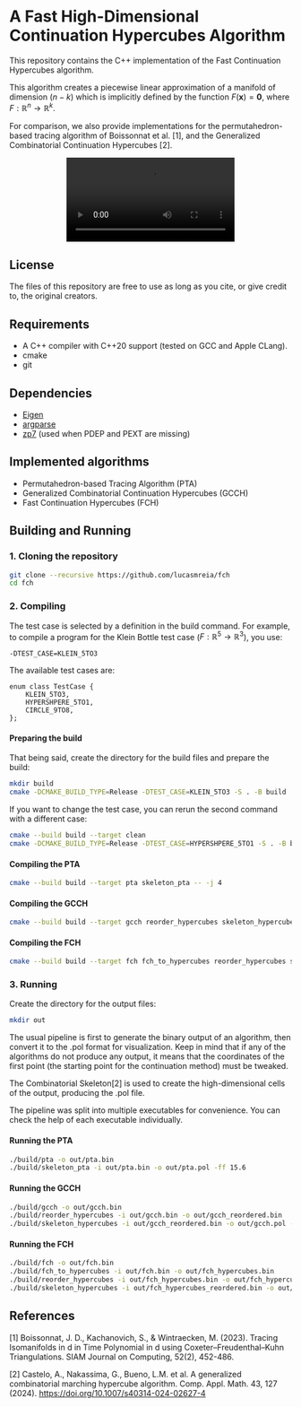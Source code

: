 # A Fast High-Dimensional Continuation Hypercubes Algorithm

This repository contains the C++ implementation of the Fast Continuation Hypercubes algorithm.

This algorithm creates a piecewise linear approximation of a manifold of dimension $(n-k)$ which is implicitly defined by the function $F(\mathbf{x})=\mathbf{0}$, where $F:\mathbb{R}^n\to\mathbb{R}^k$.

For comparison, we also provide implementations for the permutahedron-based tracing algorithm of Boissonnat et al. [1], and the Generalized Combinatorial Continuation Hypercubes [2].

<p align="center">
<video controls loop>
<source src="sample.mp4" type="video/mp4">
</video>
</p>

## License

The files of this repository are free to use as long as you cite, or give credit to, the original creators.

## Requirements
 - A C++ compiler with C++20 support (tested on GCC and Apple CLang).
 - cmake
 - git

## Dependencies
 - [Eigen](https://gitlab.com/libeigen/eigen) 
 - [argparse](https://github.com/p-ranav/argparse)
 - [zp7](https://github.com/zwegner/zp7) (used when PDEP and PEXT are missing)

## Implemented algorithms
 - Permutahedron-based Tracing Algorithm (PTA)
 - Generalized Combinatorial Continuation Hypercubes (GCCH)
 - Fast Continuation Hypercubes (FCH)

## Building and Running

### 1. Cloning the repository

  ```sh
  git clone --recursive https://github.com/lucasmreia/fch
  cd fch
  ```

### 2. Compiling

The test case is selected by a definition in the build command. For example, to compile a program for the Klein Bottle test case ($F:\mathbb{R}^5\to\mathbb{R}^3$), you use:

  ```
  -DTEST_CASE=KLEIN_5TO3
  ```

The available test cases are:

  ```
  enum class TestCase {
      KLEIN_5TO3,
      HYPERSHPERE_5TO1,
      CIRCLE_9TO8,
  };
  ```

#### Preparing the build

That being said, create the directory for the build files and prepare the build:

  ```sh
  mkdir build
  cmake -DCMAKE_BUILD_TYPE=Release -DTEST_CASE=KLEIN_5TO3 -S . -B build
  ```

If you want to change the test case, you can rerun the second command with a different case:

  ```sh
  cmake --build build --target clean
  cmake -DCMAKE_BUILD_TYPE=Release -DTEST_CASE=HYPERSHPERE_5TO1 -S . -B build
  ```

#### Compiling the PTA

  ```sh
  cmake --build build --target pta skeleton_pta -- -j 4
  ```

#### Compiling the GCCH

  ```sh
  cmake --build build --target gcch reorder_hypercubes skeleton_hypercubes -- -j 4
  ```

#### Compiling the FCH

  ```sh
  cmake --build build --target fch fch_to_hypercubes reorder_hypercubes skeleton_hypercubes -- -j 4
  ```


### 3. Running

Create the directory for the output files:

  ```sh
  mkdir out
  ```

The usual pipeline is first to generate the binary output of an algorithm, then convert it to the .pol format for visualization. Keep in mind that if any of the algorithms do not produce any output, it means that the coordinates of the first point (the starting point for the continuation method) must be tweaked.

The Combinatorial Skeleton[2] is used to create the high-dimensional cells of the output, producing the .pol file.

The pipeline was split into multiple executables for convenience. You can check the help of each executable individually.

#### Running the PTA

  ```sh
  ./build/pta -o out/pta.bin
  ./build/skeleton_pta -i out/pta.bin -o out/pta.pol -ff 15.6
  ```

#### Running the GCCH

  ```sh
  ./build/gcch -o out/gcch.bin
  ./build/reorder_hypercubes -i out/gcch.bin -o out/gcch_reordered.bin
  ./build/skeleton_hypercubes -i out/gcch_reordered.bin -o out/gcch.pol -ff 15.6
  ```

#### Running the FCH

  ```sh
  ./build/fch -o out/fch.bin
  ./build/fch_to_hypercubes -i out/fch.bin -o out/fch_hypercubes.bin
  ./build/reorder_hypercubes -i out/fch_hypercubes.bin -o out/fch_hypercubes_reordered.bin
  ./build/skeleton_hypercubes -i out/fch_hypercubes_reordered.bin -o out/fch.pol -ff 15.6
  ```

## References

[1] Boissonnat, J. D., Kachanovich, S., & Wintraecken, M. (2023). Tracing Isomanifolds in d in Time Polynomial in d using Coxeter–Freudenthal–Kuhn Triangulations. SIAM Journal on Computing, 52(2), 452-486.

[2] Castelo, A., Nakassima, G., Bueno, L.M. et al. A generalized combinatorial marching hypercube algorithm. Comp. Appl. Math. 43, 127 (2024). https://doi.org/10.1007/s40314-024-02627-4
